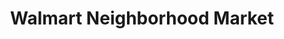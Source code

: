 ---
title: "Walmart Neighborhood Market"
url: /las-vegas/walmart-neighborhood-market-west-craig-road/
shop: supermarket
---